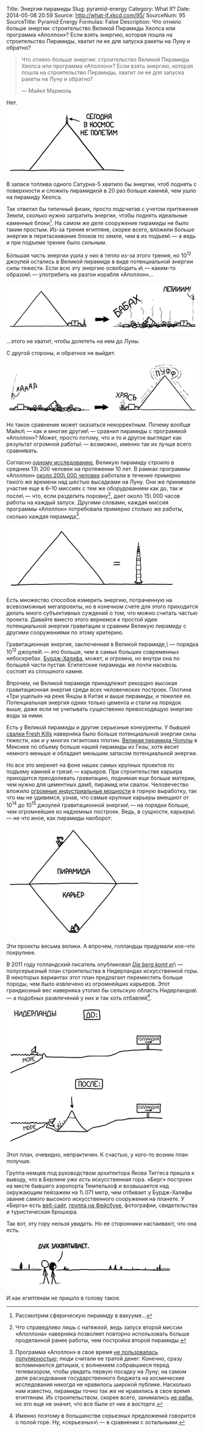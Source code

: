 Title: Энергия пирамиды
Slug: pyramid-energy
Category: What If?
Date: 2014-05-08 20:59
Source: http://what-if.xkcd.com/95/
SourceNum: 95
SourceTitle: Pyramid Energy
Formulas: False
Description: Что отняло больше энергии: строительство Великой Пирамиды Хеопса или программа «Аполлон»? Если взять энергию, которая пошла на строительство Пирамиды, хватит ли ее для запуска ракеты на Луну и обратно?

> Что отняло больше энергии: строительство Великой Пирамиды Хеопса или программа «Аполлон»? Если взять энергию, которая пошла на строительство Пирамиды, хватит ли ее для запуска ракеты на Луну и обратно?
>
> — Майкл Мармоль

Нет.

![](/uploads/095-pyramid-energy/pyramid_space_ru.png "А если этот заостренный дом указывает в землю, то у вас, похоже, проблемы.")

В запасе топлива одного Сатурна-5 хватило бы энергии, чтоб поднять с поверхности и сложить пирамидкой в 20 раз больше камней, чем ушло на пирамиду Хеопса.

Так ответил бы типичный физик, просто подсчитав с учетом притяжения Земли, сколько нужно затратить энергии, чтобы поднять идеальные каменные блоки[^1]. На самом же деле сооружение пирамиды не было таким простым. Из-за трения египтяне, скорее всего, вложили больше энергии в перетаскивание блоков по земле, чем в их подъем\ — а ведь и при подъеме трение было сильным.

[^1]: Рассмотрим сферическую пирамиду в вакууме…

Бóльшая часть энергии ушла у них в тепло из-за этого трения, но 10<sup>12</sup> джоулей остались в Великой пирамиде в виде потенциальной энергии силы тяжести. Если всю эту энергию освободить и\ — каким-то образом\ — употребить на разгон корабля «Аполлон»…

![](/uploads/095-pyramid-energy/pyramid_launch_ru.png "Источник: Илон Маск")

…этого не хватит, чтобы долететь на нем до Луны.

С другой стороны, и обратное не выйдет.

![](/uploads/095-pyramid-energy/pyramid_reverse_ru.png "Из всех теорий того, как египтяне строили пирамиды, эта, я думаю, наименее правдоподобна.")

Но такое сравнение может оказаться некорректным. Почему вообще Майкл\ — как и многие другие\ — сравнил пирамиды с программой «Аполлон»? Может, просто потому, что и то и другое выглядит как результат огромной работы\ — возможно, именно так их лучше всего сравнивать.

Согласно [одному исследованию](http://web.archive.org/web/20070608101037/http://www.pubs.asce.org/ceonline/0699feat.html), Великую пирамиду строило в среднем 13\ 200 человек на протяжении 10 лет. В рамках программы «Аполлон» [около 200\ 000 человек](http://history.nasa.gov/SP-4012v1.pdf) работали в течение примерно такого же времени над шестью высадками на Луну. Они же принимали участие еще в 6–10 миссиях с тем же оборудованием как до, так и после\ — что, если разделить поровну[^2], дает около 15\ 000 часов работы на каждый запуск. Другими словами, каждая миссия программы «Аполлон» потребовала примерно столько же работы, сколько каждая пирамида[^3].

[^2]: Что справедливо лишь с натяжкой, ведь запуск второй миссии «Аполлона» наверняка позволяет повторно использовать больше проделанной ранее работы, чем постройка второй пирамиды.
[^3]: Программа «Аполлон» в свое время [не пользовалась популярностью](http://www.theatlantic.com/technology/archive/2012/09/moondoggle-the-forgotten-opposition-to-the-apollo-program/262254/); люди считали ее тратой денег. Конечно, сразу вспоминаются детишки, с волнением собравшиеся перед телевизором, чтобы увидеть первую посадку на Луну; на самом деле расходование государственного бюджета на космические исследования _никогда_ не нравилось широкой публике. Насколько нам известно, пирамиды точно так же не нравились в свое время египтянам. Их строительством, скорее всего, занимались [не рабы](http://harvardmagazine.com/2003/07/who-built-the-pyramids-html), но это еще не значит, что все были от них _в восторге_.

![](/uploads/095-pyramid-energy/pyramid_equal.png "А еще масштаб соблюден.")

Есть множество способов измерить энергию, потраченную на всевозможные мегапроекты, но в конечном счете для этого приходится делать много субъективных суждений о том, что можно считать частью проекта. Давайте вместо этого вернемся к простой идее потенциальной энергии гравитации и сравним Великую пирамиду с другими сооружениями по этому критерию.

Гравитационная энергия, заключенная в Великой пирамиде,\ — порядка 10<sup>12</sup> джоулей\ — это больше, чем в самых больших современных небоскребах. [Бурдж-Халифа](http://ru.wikipedia.org/wiki/Бурдж-Халифа), может, и огромна, но внутри она по большей части пустая. Египетские пирамиды же почти насквозь состоят из сплошного камня.

Впрочем, не Великой пирамиде принадлежит рекордно высокая гравитационная энергия среди всех человеческих построек. Плотина «Три ущелья» на реке Янцзы в Китае и выше пирамиды, и тяжелее ее. Потенциальная энергия одних только цемента и стали на порядок выше, даже если не учитывать существенно превосходящую энергию воды за ними.

Есть у Великой пирамиды и другие серьезные конкуренты. У бывшей [свалки Fresh Kills](http://en.wikipedia.org/wiki/Fresh_Kills_Landfill) наверняка было больше потенциальной энергии силы тяжести, как и у многих гигантских плотин. [Великая пирамида Чолулы](http://ru.wikipedia.org/wiki/Чолула) в Мексике по объему больше нашей пирамиды из Гизы, хотя весит немного меньше и обладает меньшим запасом потенциальной энергии.

Но все это меркнет на фоне наших самых крупных проектов по подъему камней и грязи\ — карьеров. При строительстве карьера приходится преодолевать гравитацию, поднимая еще больше материи, чем нужно для цементных дамб, пирамид или свалок. Человечество вложило [огромные индустриальные мощности](http://www.losapos.com/openpitmines) в горную выработку, так что мы не удивимся, узнав, что самые крупные карьеры вмещают от 10<sup>14</sup> до 10<sup>15</sup> джоулей гравитационной энергии\ — на порядки больше, чем огромнейшие из надземных построек. Ведь, в сущности, карьеры\ — не что иное, как пирамиды наоборот:

![](/uploads/095-pyramid-energy/pyramid_mines_ru.png "Не лучшее место для карьера.")

Эти проекты весьма велики. А впрочем, голландцы придумали кое-что покрупнее.

В 2011 году голландский писатель опубликовал [_Die berg komt er_](http://www.diebergkomter.nl/)\ — полусерьезный план строительства в Нидерландах искусственной горы. В некоторых вариантах этот план предлагает переместить больше породы, чем было извлечено из огромнейших карьеров. Этот грандиозный вес наверняка утопил бы сельскую область Нидерландов\ — а подобных развлечений у них и так хоть отбавляй[^4].

[^4]: Именно поэтому в большинстве серьезных предложений говорится о полой горе. Ну, «серьезных»\ — в сравнении с остальными.

![](/uploads/095-pyramid-energy/pyramid_dutch_ru.png "[мелкий текст на знаке:] Immer gerade aus!")

Этот план, очевидно, непрактичен. К счастью, у кого-то возник план получше.

Группа немцев под руководством архитектора Якова Тиггеса пришла к выводу, что в Берлине _уже есть_ искусственная гора. «Берг» построен на месте бывшего аэропорта Темпельхоф и возвышается над окружающим пейзажем на 1\ 071 метр, чем отбивает у Бурдж-Халифы звание самого высокого искусственного сооружения на планете. У «Берга» есть [веб-сайт](http://www.the-berg.de/), [группа на Фейсбуке](https://www.facebook.com/thebergberlin), фотографии, свидетельства и туристическая брошюра.

Так вот, эту гору нельзя _увидеть_. Но ее сторонники настаивают, что она есть.

![](/uploads/095-pyramid-energy/pyramid_german_ru.png "Ничего подобного в жизни не видел!")

И как египтянам не пришло в голову такое.
